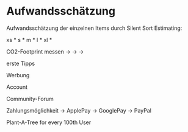 # Aufwandsschätzung
Aufwandsschätzung der einzelnen Items durch Silent Sort Estimating:

xs
*
s
*
m
*
l
*
xl
*

CO2-Footprint messen
->
->
->

erste Tipps


Werbung


Account


Community-Forum


Zahlungsmöglichkeit
-> ApplePay
-> GooglePay
-> PayPal

Plant-A-Tree for every 100th User
